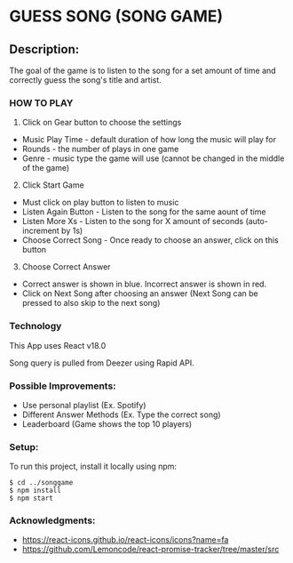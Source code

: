 # GUESS SONG (SONG GAME)

## Description:

The goal of the game is to listen to the song for a set amount of time and correctly guess the song's title and artist.

### HOW TO PLAY

1. Click on Gear button to choose the settings

- Music Play Time - default duration of how long the music will play for
- Rounds - the number of plays in one game
- Genre - music type the game will use (cannot be changed in the middle of the game)

2. Click Start Game

- Must click on play button to listen to music
- Listen Again Button - Listen to the song for the same aount of time
- Listen More Xs - Listen to the song for X amount of seconds (auto-increment by 1s)
- Choose Correct Song - Once ready to choose an answer, click on this button

3. Choose Correct Answer

- Correct answer is shown in blue. Incorrect answer is shown in red.
- Click on Next Song after choosing an answer (Next Song can be pressed to also skip to the next song)

### Technology

This App uses React v18.0

Song query is pulled from Deezer using Rapid API.

### Possible Improvements:

- Use personal playlist (Ex. Spotify)
- Different Answer Methods (Ex. Type the correct song)
- Leaderboard (Game shows the top 10 players)

### Setup:

To run this project, install it locally using npm:

```
$ cd ../songgame
$ npm install
$ npm start
```

### Acknowledgments:

- https://react-icons.github.io/react-icons/icons?name=fa
- https://github.com/Lemoncode/react-promise-tracker/tree/master/src
